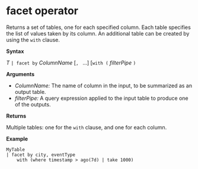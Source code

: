 # facet operator

Returns a set of tables, one for each specified column.
Each table specifies the list of values taken by its column.
An additional table can be created by using the `with` clause.

**Syntax**

*T* `| facet by` *ColumnName* [`, ` ...] [`with (` *filterPipe* `)`

**Arguments**

* *ColumnName:* The name of column in the input, to be summarized as an output table.
* *filterPipe:* A query expression applied to the input table to produce one of the outputs.

**Returns**

Multiple tables: one for the `with` clause, and one for each column.

**Example**

<!-- csl -->
```
MyTable 
| facet by city, eventType 
    with (where timestamp > ago(7d) | take 1000)
```
